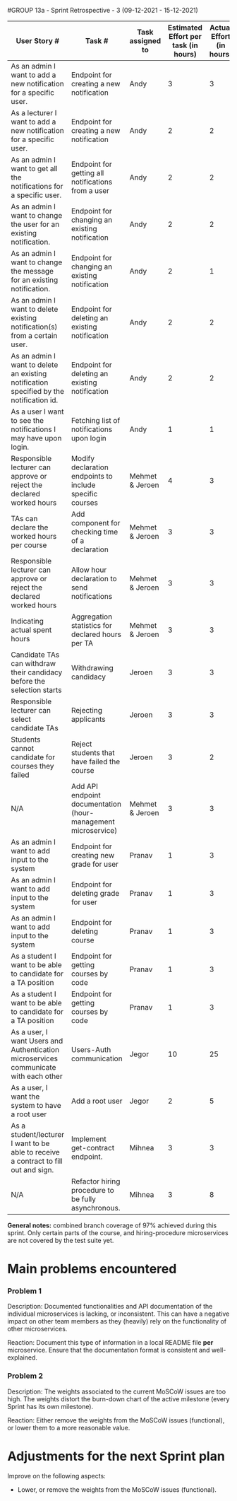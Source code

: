 #GROUP 13a - Sprint Retrospective - 3 (09-12-2021 - 15-12-2021)

| User Story #                                                                            | Task #                                                        | Task assigned to | Estimated Effort per task (in hours) | Actual Effort (in hours) | Done (yes/no) | Notes |
|-----------------------------------------------------------------------------------------|---------------------------------------------------------------|------------------|--------------------------------------|--------------------------|---------------|-------|
| As an admin I want to add a new notification for a specific user.                       | Endpoint for creating a new notification                      | Andy             | 3                                    | 3                        | Yes           |       |
| As a lecturer I want to add a new notification for a specific user.                     | Endpoint for creating a new notification                      | Andy             | 2                                    | 2                        | Yes           |       |
| As an admin I want to get all the notifications for a specific user.                    | Endpoint for getting all notifications from a user            | Andy             | 2                                    | 2                        | Yes           |       |
| As an admin I want to change the user for an existing notification.                     | Endpoint for changing an existing notification                | Andy             | 2                                    | 2                        | Yes           |       |
| As an admin I want to change the message for an existing notification.                  | Endpoint for changing an existing notification                | Andy             | 2                                    | 1                        | Yes           |       |
| As an admin I want to delete existing notification(s) from a certain user.              | Endpoint for deleting an existing notification                | Andy             | 2                                    | 2                        | Yes           |       |
| As an admin I want to delete an existing notification specified by the notification id. | Endpoint for deleting an existing notification                | Andy             | 2                                    | 2                        | Yes           |       |
| As a user I want to see the notifications I may have upon login.			              | Fetching list of notifications upon login	                  | Andy             | 1                                    | 1                        | Yes           |       |
| Responsible lecturer can approve or reject the declared worked hours                    | Modify declaration endpoints to include specific courses      | Mehmet & Jeroen  | 4                                    | 3                        | Yes           |       |
| TAs can declare the worked hours per course                                             | Add component for checking time of a declaration              | Mehmet & Jeroen  | 3                                    | 3                        | Yes           |       |
| Responsible lecturer can approve or reject the declared worked hours                    | Allow hour declaration to send notifications                  | Mehmet & Jeroen  | 3                                    | 3                        | Yes           |       |
| Indicating actual spent hours                                                           | Aggregation statistics for declared hours per TA              | Mehmet & Jeroen  | 3                                    | 3                        | Yes           |       |
| Candidate TAs can withdraw their candidacy before the selection starts                  | Withdrawing candidacy                                         | Jeroen           | 3                                    | 3                        | Yes           |       |
| Responsible lecturer can select candidate TAs                                           | Rejecting applicants                                          | Jeroen           | 3                                    | 3                        | Yes           |       |
| Students cannot candidate for courses they failed                                       | Reject students that have failed the course                   | Jeroen           | 3                                    | 2                        | Yes           |       |
| N/A                                                                                     | Add API endpoint documentation (hour-management microservice) | Mehmet & Jeroen  | 3                                    | 3                        | Yes           |       |
| As an admin I want to add input to the system                                           | Endpoint for creating new grade for user                      | Pranav           | 1                                    | 3                        | Yes           |       |   
| As an admin I want to add input to the system                                           | Endpoint for deleting grade for user                          | Pranav           | 1                                    | 3                        | Yes           |       |   
| As an admin I want to add input to the system                                           | Endpoint for deleting course                                  | Pranav           | 1                                    | 3                        | Yes           |       |
| As a student I want to be able to candidate for a TA position                           | Endpoint for getting courses by code                          | Pranav           | 1                                    | 3                        | Yes           |       |
| As a student I want to be able to candidate for a TA position                           | Endpoint for getting courses by code                          | Pranav           | 1                                    | 3                        | Yes           |       |
| As a user, I want Users and Authentication microservices communicate with each other    | Users-Auth communication                                      | Jegor            | 10                                   | 25                       | Yes           |       |
| As a user, I want the system to have a root user                                        | Add a root user                                               | Jegor            | 2                                    | 5                        | Yes           |       |
| As a student/lecturer I want to be able to receive a contract to fill out and sign.     | Implement get-contract endpoint.                              | Mihnea           | 3                                    | 3                        | Yes           |       |
| N/A                                                                                     | Refactor hiring procedure to be fully asynchronous.           | Mihnea           | 3                                    | 8                        | Yes           |       |

**General notes:** combined branch coverage of 97% achieved during this sprint. Only certain parts of the course, and hiring-procedure microservices are not covered by the test suite yet.  

# Main problems encountered
### Problem 1

Description: Documented functionalities and API documentation of the individual microservices is lacking, or inconsistent. This can have a negative impact on other team members as they (heavily) rely on the functionality of other microservices.

Reaction: Document this type of information in a local README file **per** microservice. Ensure that the documentation format is consistent and well-explained.

### Problem 2

Description: The weights associated to the current MoSCoW issues are too high. The weights distort the burn-down chart of the active milestone (every Sprint has its own milestone).

Reaction: Either remove the weights from the MoSCoW issues (functional), or lower them to a more reasonable value.

# Adjustments for the next Sprint plan

Improve on the following aspects:

- Lower, or remove the weights from the MoSCoW issues (functional).
